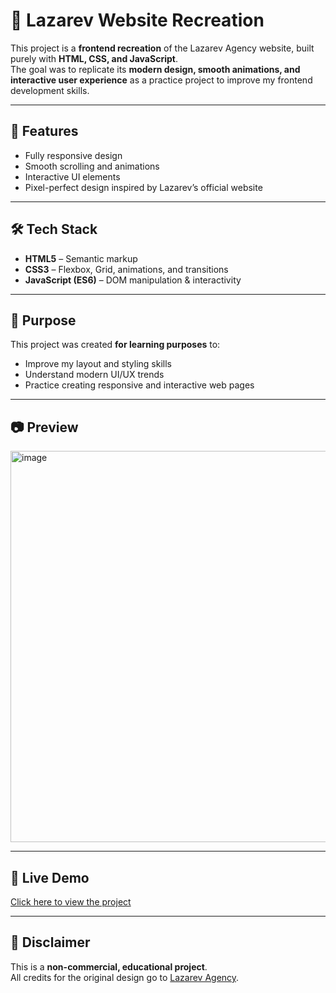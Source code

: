 # 🎨 Lazarev Website Recreation

This project is a **frontend recreation** of the Lazarev Agency website, built purely with **HTML, CSS, and JavaScript**.  
The goal was to replicate its **modern design, smooth animations, and interactive user experience** as a practice project to improve my frontend development skills.

---

## 📌 Features
- Fully responsive design
- Smooth scrolling and animations
- Interactive UI elements
- Pixel-perfect design inspired by Lazarev’s official website

---

## 🛠 Tech Stack
- **HTML5** – Semantic markup
- **CSS3** – Flexbox, Grid, animations, and transitions
- **JavaScript (ES6)** – DOM manipulation & interactivity

---

## 🎯 Purpose
This project was created **for learning purposes** to:
- Improve my layout and styling skills
- Understand modern UI/UX trends
- Practice creating responsive and interactive web pages

---

## 📷 Preview
<img width="1365" height="626" alt="image" src="https://github.com/user-attachments/assets/6ee66364-0a47-4d5b-a08a-6597a187ae31" />

---

## 🚀 Live Demo
[Click here to view the project](#) 

---

## 📄 Disclaimer
This is a **non-commercial, educational project**.  
All credits for the original design go to [Lazarev Agency](https://www.lazarev.agency/).
